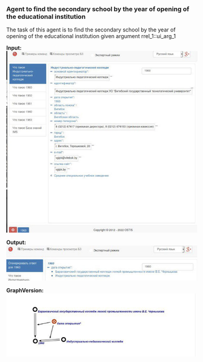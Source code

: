 ### Agent to find the secondary school by the year of opening of the educational institution

The task of this agent is to find the secondary school by the year of opening of the educational institution given argument rrel_1::ui_arg_1

**Input:**
![](content/open_year_college.jpg)

**Output:**
![](content/open_year_college_answer.jpg)

**GraphVersion:**
![](content/open_year_college_graph.jpg)
